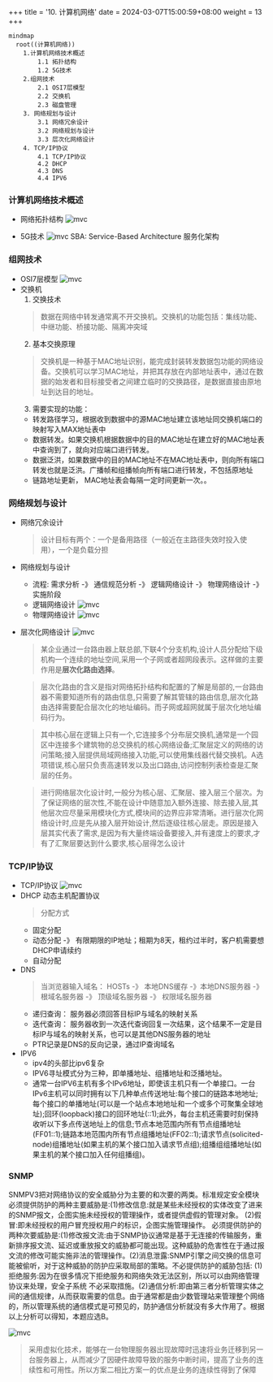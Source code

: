 +++
title = '10. 计算机网络'
date = 2024-03-07T15:00:59+08:00
weight = 13
+++

```mermaid
mindmap
  root((计算机网络))
    1.计算机网络技术概述
        1.1 拓扑结构
        1.2 5G技术
    2.组网技术
        2.1 OSI7层模型
        2.2 交换机
        2.3 磁盘管理
    3. 网络规划与设计
        3.1 网络冗余设计
        3.2 网络规划与设计
        3.3 层次化网络设计
    4. TCP/IP协议
        4.1 TCP/IP协议
        4.2 DHCP
        4.3 DNS
        4.4 IPV6
```

### 计算机网络技术概述
- 网络拓扑结构
![mvc](../../../images/content/ruankao/network_type.png)

- 5G技术
![mvc](../../../images/content/ruankao/5g.png)
SBA: Service-Based Architecture 服务化架构

### 组网技术
- OSI7层模型
![mvc](../../../images/content/ruankao/OSI.png)
- 交换机
  1. 交换技术
    > 数据在网络中转发通常离不开交换机。交换机的功能包括：集线功能、中继功能、桥接功能、隔离冲突域
  2. 基本交换原理
    > 交换机是一种基于MAC地址识别，能完成封装转发数据包功能的网络设备。交换机可以学习MAC地址，并把其存放在内部地址表中，通过在数据的始发者和目标接受者之间建立临时的交换路径，是数据直接由原地址到达目的地址。
  3. 需要实现的功能：
    * 转发路径学习，根据收到数据中的源MAC地址建立该地址同交换机端口的映射写入MAX地址表中
    * 数据转发。如果交换机根据数据中的目的MAC地址在建立好的MAC地址表中查询到了，就向对应端口进行转发。
    * 数据泛洪，如果数据中的目的MAC地址不在MAC地址表中，则向所有端口转发也就是泛洪。广播帧和组播帧向所有端口进行转发，不包括原地址
    * 链路地址更新， MAC地址表会每隔一定时间更新一次。。

### 网络规划与设计
- 网络冗余设计
  > 设计目标有两个：一个是备用路径（一般近在主路径失效时投入使用），一个是负载分担
- 网络规划与设计
  * 流程: 需求分析 -》 通信规范分析 -》 逻辑网络设计 -》 物理网络设计 -》 实施阶段
  * 逻辑网络设计
  ![mvc](../../../images/content/ruankao/logical_network.png)
  * 物理网络设计
  ![mvc](../../../images/content/ruankao/physical_network.png)
- 层次化网络设计
  ![mvc](../../../images/content/ruankao/layered_network.png)
  > 某企业通过一台路由器上联总部,下联4个分支机构,设计人员分配给下级机构一个连续的地址空间,采用一个子网或者超网段表示。这样做的主要作用是**层次化路由选择**。
  
  > 层次化路由的含义是指对网络拓扑结构和配置的了解是局部的,一台路由器不需要知道所有的路由信息,只需要了解其管辖的路由信息,层次化路由选择需要配合层次化的地址编码。而子网或超网就属于层次化地址编码行为。

  > 其中核心层在逻辑上只有一个,它连接多个分布层交换机,通常是一个园区中连接多个建筑物的总交换机的核心网络设备;汇聚层定义的网络的访问策略;接入层提供局域网络接入功能,可以使用集线器代替交换机。A选项错误,核心层只负责高速转发以及出口路由,访问控制列表检查是汇聚层的任务。

  > 进行网络层次化设计时,一般分为核心层、汇聚层、接入层三个层次。为了保证网络的层次性,不能在设计中随意加入额外连接、除去接入层,其他层次应尽量采用模块化方式,模块间的边界应非常清晰。进行层次化网络设计时,应是先从接入层开始设计,然后逐级往核心层走。原因是接入层其实代表了需求,是因为有大量终端设备要接入,并有速度上的要求,才有了汇聚层要达到什么要求,核心层得怎么设计

### TCP/IP协议
- TCP/IP协议
  ![mvc](../../../images/content/ruankao/port.png)
- DHCP 动态主机配置协议 
  > 分配方式
    * 固定分配 
    * 动态分配 -》 有限期限的IP地址；租期为8天，租约过半时，客户机需要想DHCP申请续约
    * 自动分配
- DNS
  > 当浏览器输入域名： HOSTs -》 本地DNS缓存 -》本地DNS服务器 -》 根域名服务器 -》 顶级域名服务器 -》 权限域名服务器
  * 递归查询： 服务器必须回答目标IP与域名的映射关系
  * 迭代查询： 服务器收到一次迭代查询回复一次结果，这个结果不一定是目标IP与域名的映射关系，也可以是其他DNS服务器的地址
  * PTR记录是DNS的反向记录，通过IP查询域名
- IPV6
  * ipv4的头部比ipv6复杂
  * IPV6寻址模式分为三种，即单播地址、组播地址和泛播地址。
  * 通常一台IPV6主机有多个IPv6地址，即使该主机只有一个单接口。一台IPv6主机可以同时拥有以下几种单点传送地址:每个接口的链路本地地址;每个接口的单播地址(可以是一个站点本地地址和一个或多个可聚集全球地址);回环(loopback)接口的回环地址(::1);此外，每台主机还需要时刻保持收听以下多点传送地址上的信息;节点本地范围内所有节点组播地址(FF01::1);链路本地范围内所有节点组播地址(FF02::1);请求节点(solicited-node)组播地址(如果主机的某个接口加入请求节点组);组播组组播地址(如果主机的某个接口加入任何组播组)。

### SNMP
SNMPV3把对网络协议的安全威胁分为主要的和次要的两类。标准规定安全模块必须提供防护的两种主要威胁是:(1)修改信息:就是某些未经授权的实体改变了进来的SNMP报文，企图实施未经授权的管理操作，或者提供虚假的管理对象。
(2)假冒:即未经授权的用户冒充授权用户的标识，企图实施管理操作。
必须提供防护的两种次要威胁是:(1)修改报文流:由于SNMP协议通常是基于无连接的传输服务，重新排序报文流、延迟或重放报文的威胁都可能出现。这种威胁的危害性在于通过报文流的修改可能实施非法的管理操作。(2)消息泄露:SNMP引擎之间交换的信息可能被偷听，对于这种威胁的防护应采取局部的策略。不必提供防护的威胁包括:
(1)拒绝服务:因为在很多情况下拒绝服务和网络失效无法区别，所以可以由网络管理协议来处理，安全子系统
不必采取措施。(2)通信分析:即由第三者分析管理实体之间的通信规律，从而获取需要的信息。由于通常都是由少数管理站来管理整个网络的，所以管理系统的通信模式是可预见的，防护通信分析就没有多大作用了。根据以上分析可以得知，本题应选B。


![mvc](../../../images/content/ruankao/network_case1.png)
> 采用虚拟化技术，能够在一台物理服务器出现故障时迅速将业务迁移到另一台服务器上，从而减少了因硬件故障导致的服务中断时间，提高了业务的连续性和可用性。所以方案二相比方案一的优点是业务的连续性得到了保障